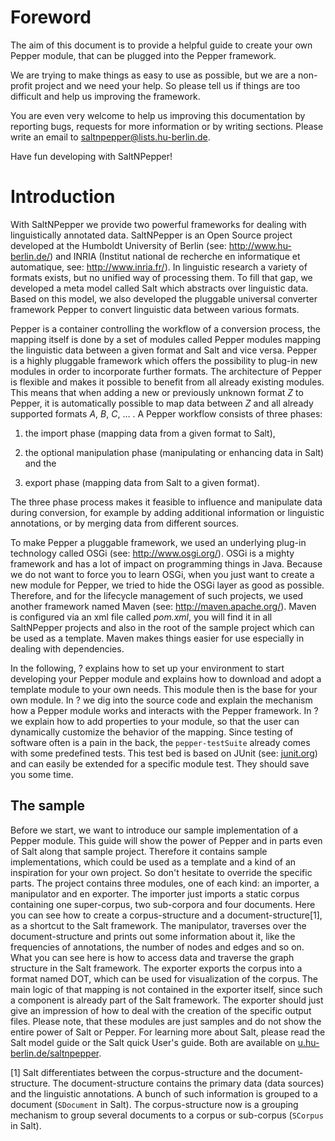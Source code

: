 Foreword
========

The aim of this document is to provide a helpful guide to create your own Pepper module, that can be plugged into the Pepper framework.

We are trying to make things as easy to use as possible, but we are a non-profit project and we need your help. So please tell us if things are too difficult and help us improving the framework.

You are even very welcome to help us improving this documentation by reporting bugs, requests for more information or by writing sections. Please write an email to <saltnpepper@lists.hu-berlin.de>.

Have fun developing with SaltNPepper!

Introduction
============

With SaltNPepper we provide two powerful frameworks for dealing with linguistically annotated data. SaltNPepper is an Open Source project developed at the Humboldt University of Berlin (see: <http://www.hu-berlin.de/>) and INRIA (Institut national de recherche en informatique et automatique, see: <http://www.inria.fr/>). In linguistic research a variety of formats exists, but no unified way of processing them. To fill that gap, we developed a meta model called Salt which abstracts over linguistic data. Based on this model, we also developed the pluggable universal converter framework Pepper to convert linguistic data between various formats.

Pepper is a container controlling the workflow of a conversion process, the mapping itself is done by a set of modules called Pepper modules mapping the linguistic data between a given format and Salt and vice versa. Pepper is a highly pluggable framework which offers the possibility to plug-in new modules in order to incorporate further formats. The architecture of Pepper is flexible and makes it possible to benefit from all already existing modules. This means that when adding a new or previously unknown format *Z* to Pepper, it is automatically possible to map data between *Z* and all already supported formats *A*, *B*, *C*, … . A Pepper workflow consists of three phases:

1.  the import phase (mapping data from a given format to Salt),

2.  the optional manipulation phase (manipulating or enhancing data in Salt) and the

3.  export phase (mapping data from Salt to a given format).

The three phase process makes it feasible to influence and manipulate data during conversion, for example by adding additional information or linguistic annotations, or by merging data from different sources.

To make Pepper a pluggable framework, we used an underlying plug-in technology called OSGi (see: <http://www.osgi.org/>). OSGi is a mighty framework and has a lot of impact on programming things in Java. Because we do not want to force you to learn OSGi, when you just want to create a new module for Pepper, we tried to hide the OSGi layer as good as possible. Therefore, and for the lifecycle management of such projects, we used another framework named Maven (see: <http://maven.apache.org/>). Maven is configured via an xml file called *pom.xml*, you will find it in all SaltNPepper projects and also in the root of the sample project which can be used as a template. Maven makes things easier for use especially in dealing with dependencies.

In the following, ? explains how to set up your environment to start developing your Pepper module and explains how to download and adopt a template module to your own needs. This module then is the base for your own module. In ? we dig into the source code and explain the mechanism how a Pepper module works and interacts with the Pepper framework. In ? we explain how to add properties to your module, so that the user can dynamically customize the behavior of the mapping. Since testing of software often is a pain in the back, the `pepper-testSuite` already comes with some predefined tests. This test bed is based on JUnit (see: [junit.org](junit.org)) and can easily be extended for a specific module test. They should save you some time.

The sample
----------

Before we start, we want to introduce our sample implementation of a Pepper module. This guide will show the power of Pepper and in parts even of Salt along that sample project. Therefore it contains sample implementations, which could be used as a template and a kind of an inspiration for your own project. So don't hesitate to override the specific parts. The project contains three modules, one of each kind: an importer, a manipulator and en exporter. The importer just imports a static corpus containing one super-corpus, two sub-corpora and four documents. Here you can see how to create a corpus-structure and a document-structure[1], as a shortcut to the Salt framework. The manipulator, traverses over the document-structure and prints out some information about it, like the frequencies of annotations, the number of nodes and edges and so on. What you can see here is how to access data and traverse the graph structure in the Salt framework. The exporter exports the corpus into a format named DOT, which can be used for visualization of the corpus. The main logic of that mapping is not contained in the exporter itself, since such a component is already part of the Salt framework. The exporter should just give an impression of how to deal with the creation of the specific output files. Please note, that these modules are just samples and do not show the entire power of Salt or Pepper. For learning more about Salt, please read the Salt model guide or the Salt quick User's guide. Both are available on [u.hu-berlin.de/saltnpepper](u.hu-berlin.de/saltnpepper).

[1] Salt differentiates between the corpus-structure and the document-structure. The document-structure contains the primary data (data sources) and the linguistic annotations. A bunch of such information is grouped to a document (`SDocument` in Salt). The corpus-structure now is a grouping mechanism to group several documents to a corpus or sub-corpus (`SCorpus` in Salt).
